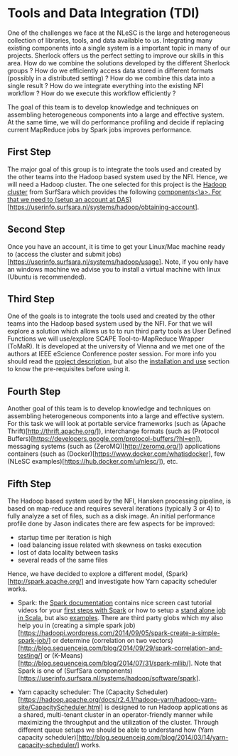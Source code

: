 Tools and Data Integration (TDI)
================

One of the challenges we face at the NLeSC is the large and heterogeneous collection of libraries, tools, and data available to us. Integrating many existing components into a single system is a important topic in many of our projects. Sherlock offers us the perfect setting to improve our skills in this area. How do we combine the solutions developed by the different Sherlock groups ? How do we efficiently access data stored in different formats (possibly in a distributed setting) ? How do we combine this data into a single result ? How do we integrate everything into the existing NFI workflow ? How do we execute this workflow efficiently ?

The goal of this team is to develop knowledge and techniques on assembling heterogeneous components into a large and effective system. At the same time, we will do performance profiling and decide if replacing current MapReduce jobs by Spark jobs improves performance. 

First Step
----------

The major goal of this group is to integrate the tools used and created by the other teams into the Hadoop based system used by the NFI. Hence, we will need a Hadoop cluster. The one selected for this project is the [Hadoop cluster](https://userinfo.surfsara.nl/systems/hadoop/description) from SurfSara which provides the following <a href="(components)https://userinfo.surfsara.nl/systems/hadoop/software" target=0>components<\a>. For that we need to (setup an account at DAS)[https://userinfo.surfsara.nl/systems/hadoop/obtaining-account].


Second Step
-----------

Once you have an account, it is time to get your Linux/Mac machine ready to (access the cluster and submit jobs)[https://userinfo.surfsara.nl/systems/hadoop/usage]. Note, if you only have an windows machine we advise you to install a virtual machine with linux (Ubuntu is recommended).


Third Step
----------

One of the goals is to integrate the tools used and created by the other teams into the Hadoop based system used by the NFI. For that we will explore a solution which allows us to to run third party tools as User Defined Functions we will use/explore SCAPE Tool-to-MapReduce Wrapper (ToMaR). It is developed at the university of Vienna and we met one of the authors at IEEE eScience Conference poster session. For more info you should read the [project description](https://github.com/openpreserve/ToMaR#about), but also the [installation and use](https://github.com/openpreserve/ToMaR#installation-and-use) section to know the pre-requisites before using it.


Fourth Step
-----------

Another goal of this team is to develop knowledge and techniques on assembling heterogeneous components into a large and effective system. For this task we will look at portable service frameworks (such as (Apache Thrift)[http://thrift.apache.org/]), interchange formats (such as (Protocol Buffers)[https://developers.google.com/protocol-buffers/?hl=en]), messaging systems (such as (ZeroMQ)[http://zeromq.org/]) applications containers (such as (Docker)[https://www.docker.com/whatisdocker], few (NLeSC examples)[https://hub.docker.com/u/nlesc/]), etc. 


Fifth Step
----------

The Hadoop based system used by the NFI, Hansken processing pipeline, is based on map-reduce and requires several iterations (typically 3 or 4) to fully analyze a set of files, such as a disk image. An initial performance profile done by Jason indicates there are few aspects for be improved: 
* startup time per iteration is high
* load balancing issue related with skewness on tasks execution
* lost of data locality between tasks
* several reads of the same files

Hence, we have decided to explore a different model, (Spark)[http://spark.apache.org/] and investigate how Yarn capacity scheduler works. 

* Spark: the [Spark documentation](http://spark.apache.org/documentation.html) contains nice screen cast tutorial videos for your [first steps with Spark](http://spark.apache.org/screencasts/1-first-steps-with-spark.html) or how to setup a [stand alone job in Scala](http://spark.apache.org/screencasts/4-a-standalone-job-in-spark.html), but also [examples](http://spark.apache.org/examples.html). There are third party globs which my also help you in (creating a simple spark job)[https://hadoopi.wordpress.com/2014/09/05/spark-create-a-simple-spark-job/] or determine (correlation on two vectors)[http://blog.sequenceiq.com/blog/2014/09/29/spark-correlation-and-testing/] or (K-Means)[http://blog.sequenceiq.com/blog/2014/07/31/spark-mllib/]. Note that Spark is one of (SurfSara components)[https://userinfo.surfsara.nl/systems/hadoop/software/spark].

* Yarn capacity scheduler: The (Capacity Scheduler)[https://hadoop.apache.org/docs/r2.4.1/hadoop-yarn/hadoop-yarn-site/CapacityScheduler.html] is designed to run Hadoop applications as a shared, multi-tenant cluster in an operator-friendly manner while maximizing the throughput and the utilization of the cluster. Through different queue setups we should be able to understand how (Yarn capacity scheduler)[http://blog.sequenceiq.com/blog/2014/03/14/yarn-capacity-scheduler/] works.
 
